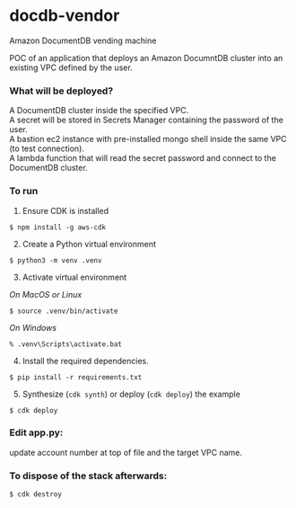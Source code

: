 # docdb-vendor
Amazon DocumentDB vending machine

POC of an application that deploys an Amazon DocumntDB cluster into an existing VPC defined by the user.

### What will be deployed?
A DocumentDB cluster inside the specified VPC.  
A secret will be stored in Secrets Manager containing the password of the user.  
A bastion ec2 instance with pre-installed mongo shell inside the same VPC (to test connection).  
A lambda function that will read the secret password and connect to the DocumentDB cluster.  


### To run
1. Ensure CDK is installed
```
$ npm install -g aws-cdk
```

2. Create a Python virtual environment
```
$ python3 -m venv .venv
```

3. Activate virtual environment

_On MacOS or Linux_
```
$ source .venv/bin/activate
```

_On Windows_
```
% .venv\Scripts\activate.bat
```

4. Install the required dependencies.

```
$ pip install -r requirements.txt
```

5. Synthesize (`cdk synth`) or deploy (`cdk deploy`) the example

```
$ cdk deploy
```

### Edit app.py:
update account number at top of file and the target VPC name.

### To dispose of the stack afterwards:

```
$ cdk destroy
```